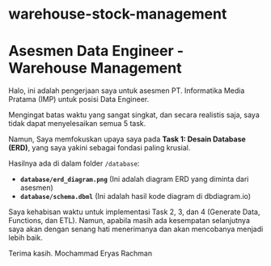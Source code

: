 # warehouse-stock-management

# Asesmen Data Engineer - Warehouse Management

Halo, ini adalah pengerjaan saya untuk asesmen PT. Informatika Media Pratama (IMP) untuk posisi Data Engineer. 

Mengingat batas waktu yang sangat singkat, dan secara realistis saja, saya tidak dapat menyelesaikan semua 5 task.

Namun, Saya memfokuskan upaya saya pada **Task 1: Desain Database (ERD)**, yang saya yakini sebagai fondasi paling krusial.

Hasilnya ada di dalam folder `/database`:
* **`database/erd_diagram.png`** (Ini adalah diagram ERD yang diminta dari asesmen)
* **`database/schema.dbml`** (Ini adalah hasil kode diagram di dbdiagram.io)

Saya kehabisan waktu untuk implementasi Task 2, 3, dan 4 (Generate Data, Functions, dan ETL).
Namun, apabila masih ada kesempatan selanjutnya saya akan dengan senang hati menerimanya dan akan mencobanya menjadi lebih baik.

Terima kasih.
Mochammad Eryas Rachman

